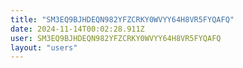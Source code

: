 ```yaml
---
title: "SM3EQ9BJHDEQN982YFZCRKY0WVYY64H8VR5FYQAFQ"
date: 2024-11-14T00:02:28.911Z
user: SM3EQ9BJHDEQN982YFZCRKY0WVYY64H8VR5FYQAFQ
layout: "users"
---
```

    